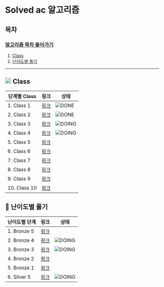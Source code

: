# Solved ac 알고리즘

## 목차

### [알고리즘 목차 돌아가기](../../README.md)

1. [Class](#img-srchttpsgithubcomuser-attachmentsassets4f859c3e-6302-4ee1-8dd0-85fa6f0d84f7-class)
2. [난이도별 풀기](#-난이도별-풀기)

---

## <img src="https://github.com/user-attachments/assets/4f859c3e-6302-4ee1-8dd0-85fa6f0d84f7" width="20"> Class

| 단계별 Class    | 링크                             | 상태                                                       |
|--------------|--------------------------------|----------------------------------------------------------|
| 1. Class 1   | [링크](./Class/Class1/README.md) | ![DONE](https://img.shields.io/badge/DONE-brightgreen)   |
| 2. Class 2   | [링크](./Class/Class2/README.md) | ![DONE](https://img.shields.io/badge/DONE-brightgreen)   | 
| 3. Class 3   | [링크](./Class/Class3/README.md) | ![DOING](https://img.shields.io/badge/DOING-f1d9e3) |
| 4. Class 4   | [링크](./Class/Class4/README.md) | ![DOING](https://img.shields.io/badge/DOING-f1d9e3) |
| 5. Class 5   | [링크]()                         |                                                          |
| 6. Class 6   | [링크]()                         |                                                          |
| 7. Class 7   | [링크]()                         |                                                          |
| 8. Class 8   | [링크]()                         |                                                          |
| 9. Class 9   | [링크]()                         |                                                          | 
| 10. Class 10 | [링크]()                         |                                                          |

## 📌 난이도별 풀기

| 난이도별 단계     | 링크                            | 상태                                                       |
|-------------|-------------------------------|----------------------------------------------------------|
| 1. Bronze 5 | [링크](./Level/Bronze5/README.md) |    |
| 2. Bronze 4 | [링크](./Level/Bronze4/README.md) | ![DOING](https://img.shields.io/badge/DOING-f1d9e3)   | 
| 3. Bronze 3 | [링크](./Level/Bronze3/README.md) | ![DOING](https://img.shields.io/badge/DOING-f1d9e3) |
| 4. Bronze 2 | [링크](./Level/Bronze2/README.md) |                                                          |
| 5. Bronze 1 | [링크](./Level/Bronze1/README.md) |                                                          |
| 6. Silver 5 | [링크](Level/Silver5/README.md) |  ![DOING](https://img.shields.io/badge/DOING-f1d9e3)                                                        |